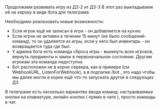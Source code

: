 Продолжаем развивать игру из ДЗ-2 ит ДЗ-3
В этот раз выкладываем её на хероку в виде бота для телеграма

Необходимо реализовать новые возможности:
* Если игрок ещё не записан в игре - он добавляется на кухню
* Если игрок не активен в течении 15 минут (не было сообщений-команд), то он удаляется из игры, если у него был инвентарь - он возвращается туда где был.
* У админа бота есть команда сброса игры - выкинуть всех игроков, вернуть предменты и замок в первоначальное состояние. Другим игрокам эта команда недоступна
* Бот расположен не в корне сервера, как в примере (см WebhookURL, ListenForWebhook), а в подпапке /bot , это надо чтобы мы далее могли в корне ещё что-то запускать другое в следующих ДЗ

В телеграме есть несколько вариантво ввода команд: настраиваемые кнопки на клавиатуре, инлайн-кнопки ( прямо в чате ), просто команды в чат.


